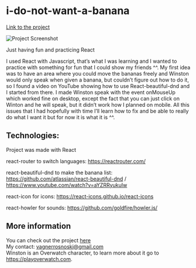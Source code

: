 # i-do-not-want-a-banana
[Link to the project](https://vagnersr.github.io/i-do-not-want-a-banana/)

![Project Screenshot](https://i.imgur.com/loG5nhi.png)


Just having fun and practicing React


I used React with Javascript, that’s what I was learning and I wanted to practice with something for fun that I could show my friends ^^. My first idea was to have an area where you could move the bananas freely and Winston would only speak when given a banana, but couldn’t figure out how to do it, so I found a video on YouTube showing how to use React-beautiful-dnd and I started from there. I made Winston speak with the event onMouseUp which worked fine on desktop, except the fact that you can just click on Winton and he will speak, but it didn’t work how I planned on mobile. 
All this issues that I had hopefully with time I’ll learn how to fix and be able to really do what I want it but for now it is what it is ^^.


## Technologies:

Project was made with React

react-router to switch languages: https://reactrouter.com/

react-beautiful-dnd to make the banana list: https://github.com/atlassian/react-beautiful-dnd / https://www.youtube.com/watch?v=aYZRRyukuIw

react-icon for icons: https://react-icons.github.io/react-icons

react-howler for sounds: https://github.com/goldfire/howler.js/


## More information
You can check out the project [here](https://vagnersr.github.io/i-do-not-want-a-banana/) <br />
My contact: vagnerrosnoski@gmail.com <br/>
Winston is an Overwatch character, to learn more about it go to https://playoverwatch.com.
